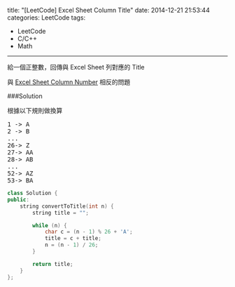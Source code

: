 title: "[LeetCode] Excel Sheet Column Title"
date: 2014-12-21 21:53:44
categories: LeetCode
tags:
- LeetCode
- C/C++
- Math
---
給一個正整數，回傳與 Excel Sheet 列對應的 Title

<!-- more -->

與 [Excel Sheet Column Number](/-LeetCode-Excel-Sheet-Column-Number/) 相反的問題

###Solution

根據以下規則做換算

<pre>
1 -> A
2 -> B
...
26-> Z
27-> AA
28-> AB
...
52-> AZ
53-> BA
</pre>

``` c++
class Solution {
public:
    string convertToTitle(int n) {
        string title = "";

        while (n) {
            char c = (n - 1) % 26 + 'A';
            title = c + title;
            n = (n - 1) / 26;
        }

        return title;
    }
};
```
